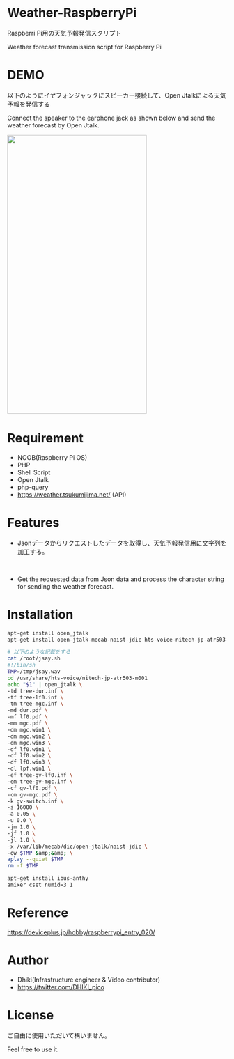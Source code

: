 # Weather-RaspberryPi

Raspberri Pi用の天気予報発信スクリプト

Weather forecast transmission script for Raspberry Pi


# DEMO

以下のようにイヤフォンジャックにスピーカー接続して、Open Jtalkによる天気予報を発信する

Connect the speaker to the earphone jack as shown below and send the weather forecast by Open Jtalk.


<img src="https://user-images.githubusercontent.com/12876144/114270315-a31e6b00-9a46-11eb-9056-de93287d71e5.jpg" height="640" width="320">


# Requirement
* NOOB(Raspberry Pi OS)
* PHP
* Shell Script
* Open Jtalk
* php-query
* https://weather.tsukumijima.net/ (API)

# Features

* Jsonデータからリクエストしたデータを取得し、天気予報発信用に文字列を加工する。
<br>

* Get the requested data from Json data and process the character string for sending the weather forecast.


# Installation
```bash
apt-get install open_jtalk
apt-get install open-jtalk-mecab-naist-jdic hts-voice-nitech-jp-atr503-m001

# 以下のような記載をする
cat /root/jsay.sh
#!/bin/sh
TMP=/tmp/jsay.wav
cd /usr/share/hts-voice/nitech-jp-atr503-m001
echo "$1" | open_jtalk \
-td tree-dur.inf \
-tf tree-lf0.inf \
-tm tree-mgc.inf \
-md dur.pdf \
-mf lf0.pdf \
-mm mgc.pdf \
-dm mgc.win1 \
-dm mgc.win2 \
-dm mgc.win3 \
-df lf0.win1 \
-df lf0.win2 \
-df lf0.win3 \
-dl lpf.win1 \
-ef tree-gv-lf0.inf \
-em tree-gv-mgc.inf \
-cf gv-lf0.pdf \
-cm gv-mgc.pdf \
-k gv-switch.inf \
-s 16000 \
-a 0.05 \
-u 0.0 \
-jm 1.0 \
-jf 1.0 \
-jl 1.0 \
-x /var/lib/mecab/dic/open-jtalk/naist-jdic \
-ow $TMP &amp;&amp; \
aplay --quiet $TMP
rm -f $TMP

apt-get install ibus-anthy
amixer cset numid=3 1
```


# Reference
https://deviceplus.jp/hobby/raspberrypi_entry_020/


# Author
* Dhiki(Infrastructure engineer & Video contributor)
* https://twitter.com/DHIKI_pico


# License
ご自由に使用いただいて構いません。

Feel free to use it.
